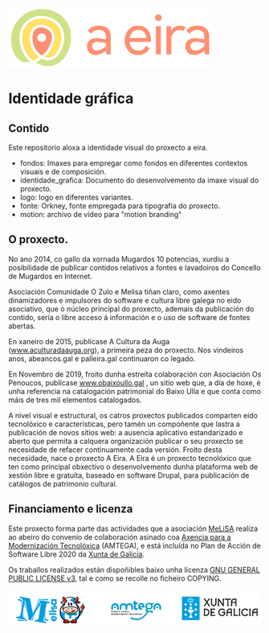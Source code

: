 ![image](/img/aeira.png)

# Identidade gráfica

## Contido

Este repositorio aloxa a identidade visual do proxecto a eira.

* fondos: Imaxes para empregar como fondos en diferentes contextos visuais e de composición.
* identidade_grafica: Documento do desenvolvemento da imaxe visual do proxecto.
* logo: logo en diferentes variantes.
* fonte: Orkney, fonte empregada para tipografía do proxecto.
* motion: archivo de vídeo para "motion branding"

## O proxecto.

No ano 2014, co gallo da xornada Mugardos 10 potencias, xurdiu a posibilidade de publicar contidos relativos a fontes e lavadoiros do Concello de Mugardos en Internet.

Asociación Comunidade O Zulo e Melisa tiñan claro, como axentes dinamizadores e impulsores do software e cultura libre galega no eido asociativo, que o núcleo principal do proxecto, ademais da publicación do contido, sería o libre acceso á información e o uso de software de fontes abertas.

En xaneiro de 2015, publícase A Cultura da Auga (www.aculturadaauga.org), a primeira peza do proxecto. Nos vindeiros anos, abeancos.gal e palleira.gal continuaron co legado.

En Novembro de 2019, froito dunha estreita colaboración con Asociación Os Penoucos, publícase www.obaixoullo.gal , un sitio web que, a día de hoxe, é unha referencia na catalogación patrimonial do Baixo Ulla e que conta como máis de tres mil elementos catalogados.

A nivel visual e estructural, os catros proxectos publicados comparten eido tecnolóxico e características, pero tamén un compoñente que lastra a publicación de novos sitios web: a ausencia aplicativo estandarizado e aberto que permita a calquera organización publicar o seu proxecto se necesidade de refacer continuamente cada versión. Froito desta necesidade, nace o proxecto A Eira.
A Eira é un proxecto tecnolóxico que ten como principal obxectivo o desenvolvemento dunha plataforma web de xestión libre e gratuíta, baseado en software Drupal, para publicación de catálogos de patrimonio cultural.
 

## Financiamento e licenza

Este proxecto forma parte das actividades que a asociación [MeLiSA](https://www.melisa.gal) realiza ao abeiro do convenio de colaboración asinado coa [Axencia para a Modernización Tecnolóxica](https://amtega.xunta.gal) (AMTEGA), e está incluída no Plan de Acción de Software Libre 2020 da [Xunta de Galicia](https://www.xunta.gal).

Os traballos realizados están dispoñibles baixo unha licenza [GNU GENERAL PUBLIC LICENSE v3](https://www.gnu.org/licenses/gpl-3.0.html), tal e como se recolle no ficheiro COPYING.

![image](/img/bottom.png)